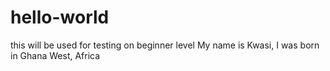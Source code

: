 # hello-world
this will be used for testing on beginner level
My name is Kwasi, I was born in Ghana West, Africa
